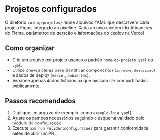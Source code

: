 # Projetos configurados

O diretório `config/projetos/` reúne arquivos YAML que descrevem cada projeto Figma integrado ao pipeline. Cada arquivo contém identificadores do Figma, parâmetros de geração e informações do deploy na Vercel.

## Como organizar
- Crie um arquivo por projeto usando o padrão `nome-do-projeto.yaml` ou `.yml`.
- Utilize chaves claras para identificar componentes (`id`, `nome`, `descricao`) e dados de deploy (`vercel`, `ambientes`).
- Versione apenas dados fictícios ou que possam ser compartilhados publicamente.

## Passos recomendados
1. Duplique um arquivo de exemplo (como `exemplo-loja.yaml`).
2. Ajuste os campos necessários seguindo o esquema validado pelo módulo de configuração.
3. Execute `npm run validar:configuracoes` para garantir conformidade antes de abrir um PR.
